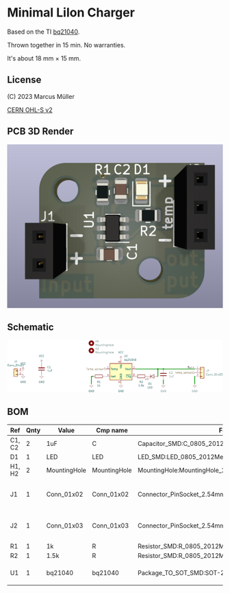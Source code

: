 # Minimal LiIon Charger

Based on the TI [bq21040](https://www.ti.com/product/BQ21040).

Thrown together in 15 min. No warranties.

It's about 18 mm × 15 mm. 

## License

(C) 2023 Marcus Müller

[CERN OHL-S v2](https://ohwr.org/cern_ohl_s_v2.txt)


## PCB 3D Render

![PCB render](min-liion-charger.png)

## Schematic

![Schematic](schematic.webp)

## BOM

| Ref | Qnty | Value | Cmp name | Footprint | Description | Vendor | DNP |
| --- | --- | --- | --- | --- | --- | --- | --- |
| C1, C2 | 2 | 1uF | C | Capacitor_SMD:C_0805_2012Metric | Unpolarized capacitor |  |  |
| D1 | 1 | LED | LED | LED_SMD:LED_0805_2012Metric | Light emitting diode |  |  |
| H1, H2 | 2 | MountingHole | MountingHole | MountingHole:MountingHole_2.7mm_M2.5 | Mounting Hole without connection |  |  |
| J1 | 1 | Conn_01x02 | Conn_01x02 | Connector_PinSocket_2.54mm:PinSocket_2x01_P2.54mm_Vertical | Generic connector, single row, 01x02, script generated (kicad-library-utils/schlib/autogen/connector/) |  |  |
| J2 | 1 | Conn_01x03 | Conn_01x03 | Connector_PinSocket_2.54mm:PinSocket_1x03_P2.54mm_Vertical | Generic connector, single row, 01x03, script generated (kicad-library-utils/schlib/autogen/connector/) |  |  |
| R1 | 1 | 1k | R | Resistor_SMD:R_0805_2012Metric | Resistor |  |  |
| R2 | 1 | 1.5k | R | Resistor_SMD:R_0805_2012Metric | Resistor |  |  |
| U1 | 1 | bq21040 | bq21040 | Package_TO_SOT_SMD:SOT-23-6 | Voltage and Current Protection for Single-Cell Li-Ion and Li-Polymer Batteries |  |  |
